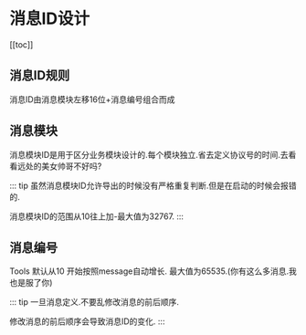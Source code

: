 # 消息ID设计

[[toc]]

## 消息ID规则

消息ID由消息模块左移16位+消息编号组合而成

## 消息模块

消息模块ID是用于区分业务模块设计的.每个模块独立.省去定义协议号的时间.去看看远处的美女帅哥不好吗?

::: tip
虽然消息模块ID允许导出的时候没有严格重复判断.但是在启动的时候会报错的.

消息模块ID的范围从10往上加-最大值为32767.
:::

## 消息编号

Tools 默认从10 开始按照message自动增长. 最大值为65535.(你有这么多消息.我也是服了你)

::: tip
一旦消息定义.不要乱修改消息的前后顺序.

修改消息的前后顺序会导致消息ID的变化.
:::
